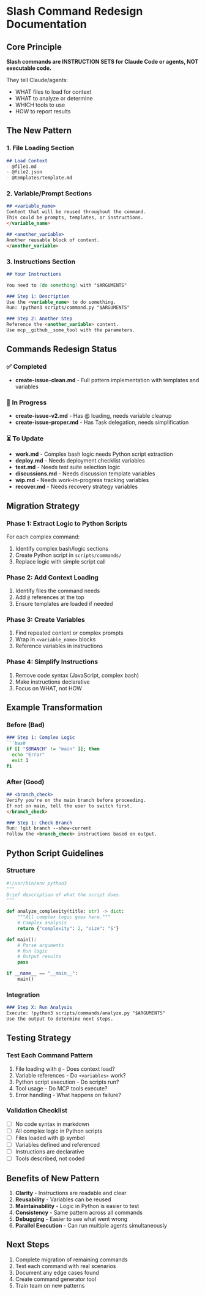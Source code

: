 # Slash Command Redesign Documentation

## Core Principle
**Slash commands are INSTRUCTION SETS for Claude Code or agents, NOT executable code.**

They tell Claude/agents:
- WHAT files to load for context
- WHAT to analyze or determine
- WHICH tools to use
- HOW to report results

## The New Pattern

### 1. File Loading Section
```markdown
## Load Context
- @file1.md
- @file2.json
- @templates/template.md
```

### 2. Variable/Prompt Sections
```markdown
## <variable_name>
Content that will be reused throughout the command.
This could be prompts, templates, or instructions.
</variable_name>

## <another_variable>
Another reusable block of content.
</another_variable>
```

### 3. Instructions Section
```markdown
## Your Instructions

You need to [do something] with "$ARGUMENTS"

### Step 1: Description
Use the <variable_name> to do something.
Run: !python3 scripts/command.py "$ARGUMENTS"

### Step 2: Another Step
Reference the <another_variable> content.
Use mcp__github__some_tool with the parameters.
```

## Commands Redesign Status

### ✅ Completed
- **create-issue-clean.md** - Full pattern implementation with templates and variables

### 🔄 In Progress
- **create-issue-v2.md** - Has @ loading, needs variable cleanup
- **create-issue-proper.md** - Has Task delegation, needs simplification

### ⏳ To Update
- **work.md** - Complex bash logic needs Python script extraction
- **deploy.md** - Needs deployment checklist variables
- **test.md** - Needs test suite selection logic
- **discussions.md** - Needs discussion template variables
- **wip.md** - Needs work-in-progress tracking variables
- **recover.md** - Needs recovery strategy variables

## Migration Strategy

### Phase 1: Extract Logic to Python Scripts
For each complex command:
1. Identify complex bash/logic sections
2. Create Python script in `scripts/commands/`
3. Replace logic with simple script call

### Phase 2: Add Context Loading
1. Identify files the command needs
2. Add `@` references at the top
3. Ensure templates are loaded if needed

### Phase 3: Create Variables
1. Find repeated content or complex prompts
2. Wrap in `<variable_name>` blocks
3. Reference variables in instructions

### Phase 4: Simplify Instructions
1. Remove code syntax (JavaScript, complex bash)
2. Make instructions declarative
3. Focus on WHAT, not HOW

## Example Transformation

### Before (Bad)
```markdown
### Step 1: Complex Logic
```bash
if [[ "$BRANCH" != "main" ]]; then
  echo "Error"
  exit 1
fi
```

### After (Good)
```markdown
## <branch_check>
Verify you're on the main branch before proceeding.
If not on main, tell the user to switch first.
</branch_check>

### Step 1: Check Branch
Run: !git branch --show-current
Follow the <branch_check> instructions based on output.
```

## Python Script Guidelines

### Structure
```python
#!/usr/bin/env python3
"""
Brief description of what the script does.
"""

def analyze_complexity(title: str) -> dict:
    """All complex logic goes here."""
    # Complex analysis
    return {"complexity": 2, "size": "S"}

def main():
    # Parse arguments
    # Run logic
    # Output results
    pass

if __name__ == "__main__":
    main()
```

### Integration
```markdown
### Step X: Run Analysis
Execute: !python3 scripts/commands/analyze.py "$ARGUMENTS"
Use the output to determine next steps.
```

## Testing Strategy

### Test Each Command Pattern
1. File loading with `@` - Does context load?
2. Variable references - Do `<variables>` work?
3. Python script execution - Do scripts run?
4. Tool usage - Do MCP tools execute?
5. Error handling - What happens on failure?

### Validation Checklist
- [ ] No code syntax in markdown
- [ ] All complex logic in Python scripts
- [ ] Files loaded with @ symbol
- [ ] Variables defined and referenced
- [ ] Instructions are declarative
- [ ] Tools described, not coded

## Benefits of New Pattern

1. **Clarity** - Instructions are readable and clear
2. **Reusability** - Variables can be reused
3. **Maintainability** - Logic in Python is easier to test
4. **Consistency** - Same pattern across all commands
5. **Debugging** - Easier to see what went wrong
6. **Parallel Execution** - Can run multiple agents simultaneously

## Next Steps

1. Complete migration of remaining commands
2. Test each command with real scenarios
3. Document any edge cases found
4. Create command generator tool
5. Train team on new patterns